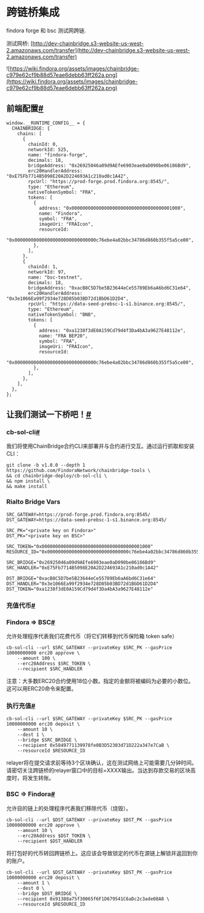 # 跨链桥集成
findora forge 和 bsc 测试网跨链.

测试网桥: [http://dev-chainbridge.s3-website-us-west-2.amazonaws.com/transfer](http://dev-chainbridge.s3-website-us-west-2.amazonaws.com/transfer)

![https://wiki.findora.org/assets/images/chainbridge-c979e62cf9b88d57eae6debb63ff262a.png](https://wiki.findora.org/assets/images/chainbridge-c979e62cf9b88d57eae6debb63ff262a.png)

## 前端配置[#](https://wiki.findora.org/docs/dapp/chainbridge#frontend-config)

```
window.__RUNTIME_CONFIG__ = {
  CHAINBRIDGE: {
    chains: [
      {
        chainId: 0,
        networkId: 525,
        name: "findora-forge",
        decimals: 18,
        bridgeAddress: "0x26925046a09d9AEfe6903eae0aD090be06186Bd9",
        erc20HandlerAddress: "0xE75Fb7714B5098E20A2D224693A1c210ad0c1A42",
        rpcUrl: "https://prod-forge.prod.findora.org:8545/",
        type: "Ethereum",
        nativeTokenSymbol: "FRA",
        tokens: [
          {
            address: "0x0000000000000000000000000000000000001000",
            name: "Findora",
            symbol: "FRA",
            imageUri: "FRAIcon",
            resourceId:
            "0x000000000000000000000000000000c76ebe4a02bbc34786d860b355f5a5ce00",
          },
        ],
      },
      {
        chainId: 1,
        networkId: 97,
        name: "bsc-testnet",
        decimals: 18,
        bridgeAddress: "0xacB8C5D7be5B23644eCe55789Eb6aA6bd6C31e64",
        erc20HandlerAddress: "0x3e1066Ea99f2934e728D85b03BD72d1BbD61D2D4",
        rpcUrl: "https://data-seed-prebsc-1-s1.binance.org:8545/",
        type: "Ethereum",
        nativeTokenSymbol: "BNB",
        tokens: [
          {
            address: "0xa1238f3dE0A159Cd79d4f3Da4bA3a9627E48112e",
            name: "FRA BEP20",
            symbol: "FRA",
            imageUri: "FRAIcon",
            resourceId:
            "0x000000000000000000000000000000c76ebe4a02bbc34786d860b355f5a5ce00",
          },
        ],
      },
    ],
  },
};
```
## 让我们测试一下桥吧！[#](https://wiki.findora.org/docs/dapp/chainbridge#lets-test-our-bridge)

### cb-sol-cli[#](https://wiki.findora.org/docs/dapp/chainbridge#cb-sol-cli)

我们将使用ChainBridge合约CLI来部署并与合约进行交互。通过运行抓取和安装CLI：

```
git clone -b v1.0.0 --depth 1 https://github.com/FindoraNetwork/chainbridge-tools \
&& cd chainbridge-deploy/cb-sol-cli \
&& npm install \
&& make install
```

### Rialto Bridge Vars
```
SRC_GATEWAY=https://prod-forge.prod.findora.org:8545/
DST_GATEWAY=https://data-seed-prebsc-1-s1.binance.org:8545/

SRC_PK="<private key on Findora>"
DST_PK="<private key on BSC>"

SRC_TOKEN="0x0000000000000000000000000000000000001000"
RESOURCE_ID="0x000000000000000000000000000000c76ebe4a02bbc34786d860b355f5a5ce00"

SRC_BRIDGE="0x26925046a09d9AEfe6903eae0aD090be06186Bd9"
SRC_HANDLER="0xE75Fb7714B5098E20A2D224693A1c210ad0c1A42"

DST_BRIDGE="0xacB8C5D7be5B23644eCe55789Eb6aA6bd6C31e64"
DST_HANDLER="0x3e1066Ea99f2934e728D85b03BD72d1BbD61D2D4"
DST_TOKEN="0xa1238f3dE0A159Cd79d4f3Da4bA3a9627E48112e"
```

### 充值代币[#](https://wiki.findora.org/docs/dapp/chainbridge#deposit-token)

### Findora => BSC[#](https://wiki.findora.org/docs/dapp/chainbridge#findora--bsc)

允许处理程序代表我们花费代币（将它们转移到代币保险箱 token safe）

```
cb-sol-cli --url $SRC_GATEWAY --privateKey $SRC_PK --gasPrice 10000000000 erc20 approve \
    --amount 100 \
    --erc20Address $SRC_TOKEN \
    --recipient $SRC_HANDLER
```

注意：大多数ERC20合约使用18位小数。指定的金额将被编码为必要的小数位。这可以用ERC20命令来配置。

### 执行充值[#](https://wiki.findora.org/docs/dapp/chainbridge#execute-a-deposit)

```
cb-sol-cli --url $SRC_GATEWAY --privateKey $SRC_PK --gasPrice 10000000000 erc20 deposit \
    --amount 10 \
    --dest 1 \
    --bridge $SRC_BRIDGE \
    --recipient 0x5849771139978fe0B3D52303d71D222a347e7CaB \
    --resourceId $RESOURCE_ID
```

relayer将在提交请求前等待3个区块确认，这在测试网络上可能需要几分钟时间。请密切关注跨链桥的relayer窗口中的目标=XXXX输出。当达到存款交易的区块高度时，将发生转账。 

### BSC => Findora[#](https://wiki.findora.org/docs/dapp/chainbridge#bsc--findora)

允许目的链上的处理程序代表我们移除代币（烧毁）。

```
cb-sol-cli --url $DST_GATEWAY --privateKey $DST_PK --gasPrice 10000000000 erc20 approve \
    --amount 10 \
    --erc20Address $DST_TOKEN \
    --recipient $DST_HANDLER
```

将打包好的代币转回跨链桥上。这应该会导致锁定的代币在源链上解锁并返回到你的账户。

```
cb-sol-cli --url $DST_GATEWAY --privateKey $DST_PK --gasPrice 10000000000 erc20 deposit \
    --amount 1 \
    --dest 0 \ 
    --bridge $DST_BRIDGE \
    --recipient 0x91388a75f30065f6F1D679541C6aDc2c3ade08A8 \
    --resourceId $RESOURCE_ID
```
